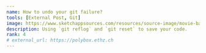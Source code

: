 ```yaml
---
name: How to undo your git failure?
tools: [External Post, Git]
image: https://www.sketchappsources.com/resources/source-image/movie-badges-jurajjurik.png
description: Using `git reflog` and `git reset` to save your code.
rank: 4
# external_url: https://polybox.ethz.ch
---
```

